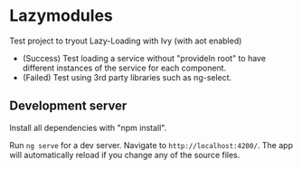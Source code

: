 # Lazymodules

Test project to tryout Lazy-Loading with Ivy (with aot enabled)

- (Success) Test loading a service without "provideIn root" to have different instances of the service for each component.
- (Failed) Test using 3rd party libraries such as ng-select.

## Development server

Install all dependencies with "npm install".

Run `ng serve` for a dev server. Navigate to `http://localhost:4200/`. The app will automatically reload if you change any of the source files.
